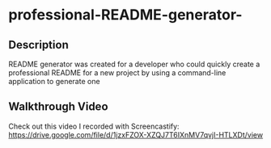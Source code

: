 # professional-README-generator-

## Description
README generator was created for a developer who could quickly create a professional README for a new project by using a command-line application to generate one


## Walkthrough Video
Check out this video I recorded with Screencastify: https://drive.google.com/file/d/1jzxFZOX-XZQJ7T6IXnMV7qvjI-HTLXDt/view
